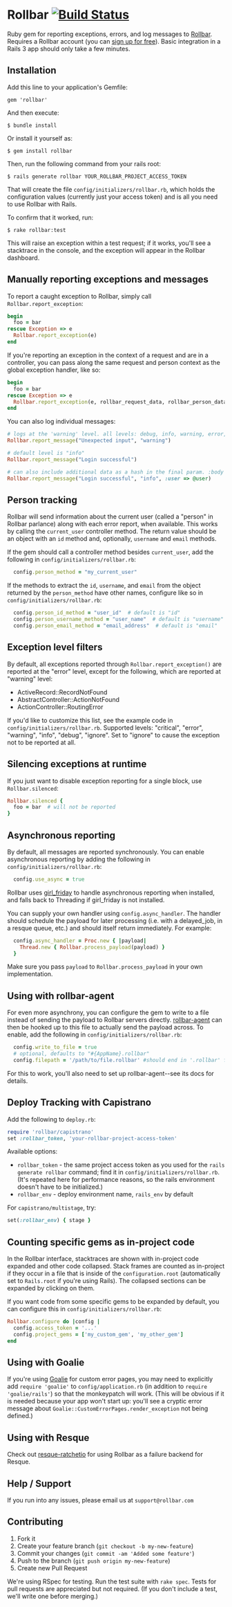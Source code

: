 # Rollbar [![Build Status](https://secure.travis-ci.org/rollbar/rollbar-gem.png?branch=master)](https://travis-ci.org/rollbar/rollbar-gem)

Ruby gem for reporting exceptions, errors, and log messages to [Rollbar](https://rollbar.com). Requires a Rollbar account (you can [sign up for free](https://rollbar.com/signup)). Basic integration in a Rails 3 app should only take a few minutes.

## Installation

Add this line to your application's Gemfile:

    gem 'rollbar'

And then execute:

    $ bundle install

Or install it yourself as:

    $ gem install rollbar

Then, run the following command from your rails root:

    $ rails generate rollbar YOUR_ROLLBAR_PROJECT_ACCESS_TOKEN

That will create the file `config/initializers/rollbar.rb`, which holds the configuration values (currently just your access token) and is all you need to use Rollbar with Rails.

To confirm that it worked, run:

    $ rake rollbar:test

This will raise an exception within a test request; if it works, you'll see a stacktrace in the console, and the exception will appear in the Rollbar dashboard.

## Manually reporting exceptions and messages

To report a caught exception to Rollbar, simply call `Rollbar.report_exception`:

```ruby
begin
  foo = bar
rescue Exception => e
  Rollbar.report_exception(e)
end
```

If you're reporting an exception in the context of a request and are in a controller, you can pass along the same request and person context as the global exception handler, like so:

```ruby
begin
  foo = bar
rescue Exception => e
  Rollbar.report_exception(e, rollbar_request_data, rollbar_person_data)
end
```

You can also log individual messages:

```ruby
# logs at the 'warning' level. all levels: debug, info, warning, error, critical
Rollbar.report_message("Unexpected input", "warning")

# default level is "info"
Rollbar.report_message("Login successful")

# can also include additional data as a hash in the final param. :body is reserved.
Rollbar.report_message("Login successful", "info", :user => @user)
```


## Person tracking

Rollbar will send information about the current user (called a "person" in Rollbar parlance) along with each error report, when available. This works by calling the `current_user` controller method. The return value should be an object with an `id` method and, optionally, `username` and `email` methods.

If the gem should call a controller method besides `current_user`, add the following in `config/initializers/rollbar.rb`:

```ruby
  config.person_method = "my_current_user"
```

If the methods to extract the `id`, `username`, and `email` from the object returned by the `person_method` have other names, configure like so in `config/initializers/rollbar.rb`:

```ruby
  config.person_id_method = "user_id"  # default is "id"
  config.person_username_method = "user_name"  # default is "username"
  config.person_email_method = "email_address"  # default is "email"
```


## Exception level filters

By default, all exceptions reported through `Rollbar.report_exception()` are reported at the "error" level, except for the following, which are reported at "warning" level:

- ActiveRecord::RecordNotFound
- AbstractController::ActionNotFound
- ActionController::RoutingError

If you'd like to customize this list, see the example code in `config/initializers/rollbar.rb`. Supported levels: "critical", "error", "warning", "info", "debug", "ignore". Set to "ignore" to cause the exception not to be reported at all.


## Silencing exceptions at runtime

If you just want to disable exception reporting for a single block, use `Rollbar.silenced`:

```ruby
Rollbar.silenced {
  foo = bar  # will not be reported
}
```


## Asynchronous reporting

By default, all messages are reported synchronously. You can enable asynchronous reporting by adding the following in `config/initializers/rollbar.rb`:

```ruby
  config.use_async = true
```

Rollbar uses [girl_friday](https://github.com/mperham/girl_friday) to handle asynchronous reporting when installed, and falls back to Threading if girl_friday is not installed.

You can supply your own handler using `config.async_handler`. The handler should schedule the payload for later processing (i.e. with a delayed_job, in a resque queue, etc.) and should itself return immediately. For example:

```ruby
  config.async_handler = Proc.new { |payload|
    Thread.new { Rollbar.process_payload(payload) }
  }
```

Make sure you pass `payload` to `Rollbar.process_payload` in your own implementation.


## Using with rollbar-agent

For even more asynchrony, you can configure the gem to write to a file instead of sending the payload to Rollbar servers directly. [rollbar-agent](https://github.com/rollbar/rollbar-agent) can then be hooked up to this file to actually send the payload across. To enable, add the following in `config/initializers/rollbar.rb`:

```ruby
  config.write_to_file = true
  # optional, defaults to "#{AppName}.rollbar"
  config.filepath = '/path/to/file.rollbar' #should end in '.rollbar' for use with rollbar-agent
```

For this to work, you'll also need to set up rollbar-agent--see its docs for details.


## Deploy Tracking with Capistrano

Add the following to `deploy.rb`:

```ruby
require 'rollbar/capistrano'
set :rollbar_token, 'your-rollbar-project-access-token'
```

Available options:

- `rollbar_token` - the same project access token as you used for the `rails generate rollbar` command; find it in `config/initializers/rollbar.rb`. (It's repeated here for performance reasons, so the rails environment doesn't have to be initialized.)
- `rollbar_env` - deploy environment name, `rails_env` by default

For `capistrano/multistage`, try:

```ruby
set(:rollbar_env) { stage }
```


## Counting specific gems as in-project code

In the Rollbar interface, stacktraces are shown with in-project code expanded and other code collapsed. Stack frames are counted as in-project if they occur in a file that is inside of the `configuration.root` (automatically set to `Rails.root` if you're using Rails). The collapsed sections can be expanded by clicking on them.

If you want code from some specific gems to be expanded by default, you can configure this in `config/initializers/rollbar.rb`:

```ruby
Rollbar.configure do |config |
  config.access_token = '...'
  config.project_gems = ['my_custom_gem', 'my_other_gem']
end
```


## Using with Goalie

If you're using [Goalie](https://github.com/obvio171/goalie) for custom error pages, you may need to explicitly add `require 'goalie'` to `config/application.rb` (in addition to `require 'goalie/rails'`) so that the monkeypatch will work. (This will be obvious if it is needed because your app won't start up: you'll see a cryptic error message about `Goalie::CustomErrorPages.render_exception` not being defined.)


## Using with Resque

Check out [resque-ratchetio](https://github.com/CrowdFlower/resque-ratchetio) for using Rollbar as a failure backend for Resque.


## Help / Support

If you run into any issues, please email us at `support@rollbar.com`


## Contributing

1. Fork it
2. Create your feature branch (`git checkout -b my-new-feature`)
3. Commit your changes (`git commit -am 'Added some feature'`)
4. Push to the branch (`git push origin my-new-feature`)
5. Create new Pull Request

We're using RSpec for testing. Run the test suite with `rake spec`. Tests for pull requests are appreciated but not required. (If you don't include a test, we'll write one before merging.)
